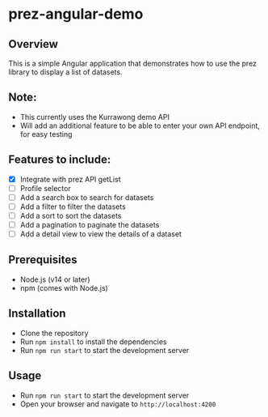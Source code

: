 # prez-angular-demo

## Overview
This is a simple Angular application that demonstrates how to use the prez library to display a list of datasets.

## Note:
- This currently uses the Kurrawong demo API
- Will add an additional feature to be able to enter your own API endpoint, for easy testing

## Features to include:
- [x] Integrate with prez API getList
- [ ] Profile selector
- [ ] Add a search box to search for datasets
- [ ] Add a filter to filter the datasets
- [ ] Add a sort to sort the datasets
- [ ] Add a pagination to paginate the datasets
- [ ] Add a detail view to view the details of a dataset

## Prerequisites
- Node.js (v14 or later)
- npm (comes with Node.js)

## Installation
- Clone the repository
- Run `npm install` to install the dependencies
- Run `npm run start` to start the development server

## Usage
- Run `npm run start` to start the development server
- Open your browser and navigate to `http://localhost:4200`


